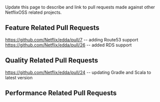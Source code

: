 Update this page to describe and link to pull requests made against other NetflixOSS related projects.

## Feature Related Pull Requests
https://github.com/Netflix/edda/pull/7 -- adding Route53 support
https://github.com/Netflix/edda/pull/26 -- added RDS support

## Quality Related Pull Requests
https://github.com/Netflix/edda/pull/24 -- updating Gradle and Scala to latest version

## Performance Related Pull Requests
